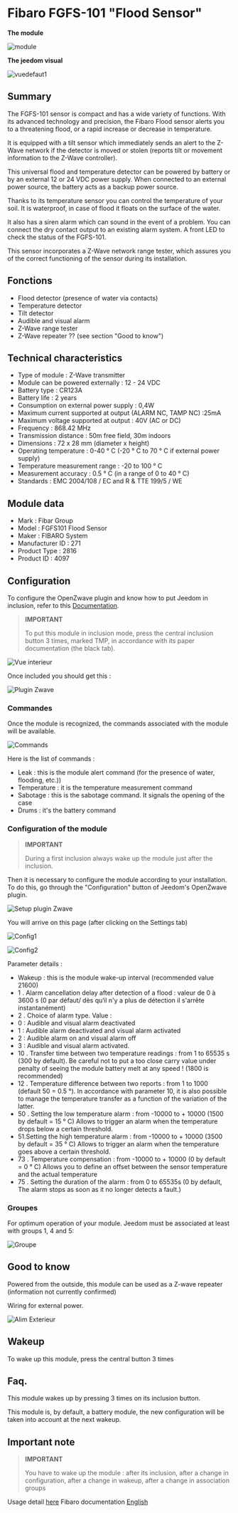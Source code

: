 # Fibaro FGFS-101 "Flood Sensor"

**The module**

![module](images/fibaro.fgfs101/module.jpg)

**The jeedom visual**

![vuedefaut1](images/fibaro.fgfs101/vuedefaut1.jpg)

## Summary

The FGFS-101 sensor is compact and has a wide variety of functions. With its advanced technology and precision, the Fibaro Flood sensor alerts you to a threatening flood, or a rapid increase or decrease in temperature.

It is equipped with a tilt sensor which immediately sends an alert to the Z-Wave network if the detector is moved or stolen (reports tilt or movement information to the Z-Wave controller).

This universal flood and temperature detector can be powered by battery or by an external 12 or 24 VDC power supply. When connected to an external power source, the battery acts as a backup power source.

Thanks to its temperature sensor you can control the temperature of your soil. It is waterproof, in case of flood it floats on the surface of the water.

It also has a siren alarm which can sound in the event of a problem. You can connect the dry contact output to an existing alarm system. A front LED to check the status of the FGFS-101.

This sensor incorporates a Z-Wave network range tester, which assures you of the correct functioning of the sensor during its installation.

## Fonctions

-   Flood detector (presence of water via contacts)
-   Temperature detector
-   Tilt detector
-   Audible and visual alarm
-   Z-Wave range tester
-   Z-Wave repeater ?? (see section "Good to know")

## Technical characteristics

-   Type of module : Z-Wave transmitter
-   Module can be powered externally : 12 - 24 VDC
-   Battery type : CR123A
-   Battery life : 2 years
-   Consumption on external power supply : 0,4W
-   Maximum current supported at output (ALARM NC, TAMP NC) :25mA
-   Maximum voltage supported at output : 40V (AC or DC)
-   Frequency : 868.42 MHz
-   Transmission distance : 50m free field, 30m indoors
-   Dimensions : 72 x 28 mm (diameter x height)
-   Operating temperature : 0-40 ° C (-20 ° C to 70 ° C if external power supply)
-   Temperature measurement range : -20 to 100 ° C
-   Measurement accuracy : 0.5 ° C (in a range of 0 to 40 ° C)
-   Standards : EMC 2004/108 / EC and R & TTE 199/5 / WE

## Module data

-   Mark : Fibar Group
-   Model : FGFS101 Flood Sensor
-   Maker : FIBARO System
-   Manufacturer ID : 271
-   Product Type : 2816
-   Product ID : 4097

## Configuration

To configure the OpenZwave plugin and know how to put Jeedom in inclusion, refer to this [Documentation](https://doc.jeedom.com/en_US/plugins/automation%20protocol/openzwave/).

> **IMPORTANT**
>
> To put this module in inclusion mode, press the central inclusion button 3 times, marked TMP, in accordance with its paper documentation (the black tab).

![Vue interieur](images/fibaro.fgfs101/Vue_interieur.jpg)

Once included you should get this :

![Plugin Zwave](images/fibaro.fgfs101/information.jpg)

### Commandes

Once the module is recognized, the commands associated with the module will be available.

![Commands](images/fibaro.fgfs101/commandes.jpg)

Here is the list of commands :

-   Leak : this is the module alert command (for the presence of water, flooding, etc.))
-   Temperature : it is the temperature measurement command
-   Sabotage : this is the sabotage command. It signals the opening of the case
-   Drums : it's the battery command

### Configuration of the module

> **IMPORTANT**
>
> During a first inclusion always wake up the module just after the inclusion.

Then it is necessary to configure the module according to your installation. To do this, go through the "Configuration" button of Jeedom's OpenZwave plugin.

![Setup plugin Zwave](images/plugin/bouton_configuration.jpg)

You will arrive on this page (after clicking on the Settings tab)

![Config1](images/fibaro.fgfs101/config1.jpg)

![Config2](images/fibaro.fgfs101/config2.jpg)

Parameter details :

-   Wakeup : this is the module wake-up interval (recommended value 21600)
-   1 \. Alarm cancellation delay after detection of a flood : valeur de 0 à 3600 s (0 par défaut/ dès qu‘il n'y a plus de détection il s'arrête instantanément)
-   2 \. Choice of alarm type. Value :
  - 0 : Audible and visual alarm deactivated
  - 1 : Audible alarm deactivated and visual alarm activated
  - 2 : Audible alarm on and visual alarm off
  - 3 : Audible and visual alarm activated.
-   10 \. Transfer time between two temperature readings : from 1 to 65535 s (300 by default). Be careful not to put a too close carry value under penalty of seeing the module battery melt at any speed ! (1800 is recommended)
-   12 \. Temperature difference between two reports : from 1 to 1000 (default 50 = 0.5 °). In accordance with parameter 10, it is also possible to manage the temperature transfer as a function of the variation of the latter.
-   50 \. Setting the low temperature alarm : from -10000 to + 10000 (1500 by default = 15 ° C) Allows to trigger an alarm when the temperature drops below a certain threshold.
-   51.Setting the high temperature alarm : from -10000 to + 10000 (3500 by default = 35 ° C) Allows to trigger an alarm when the temperature goes above a certain threshold.
-   73 \. Temperature compensation : from -10000 to + 10000 (0 by default = 0 ° C) Allows you to define an offset between the sensor temperature and the actual temperature
-   75 \. Setting the duration of the alarm : from 0 to 65535s (0 by default, The alarm stops as soon as it no longer detects a fault.)

### Groupes

For optimum operation of your module. Jeedom must be associated at least with groups 1, 4 and 5:

![Groupe](images/fibaro.fgfs101/groupe.jpg)

## Good to know

Powered from the outside, this module can be used as a Z-wave repeater (information not currently confirmed)

Wiring for external power.

![Alim Exterieur](images/fibaro.fgfs101/Alim_Exterieur.jpg)

## Wakeup

To wake up this module, press the central button 3 times

## Faq.

This module wakes up by pressing 3 times on its inclusion button.

This module is, by default, a battery module, the new configuration will be taken into account at the next wakeup.

## Important note

> **IMPORTANT**
>
> You have to wake up the module : after its inclusion, after a change in configuration, after a change in wakeup, after a change in association groups


Usage detail [here](http://blog.domadoo.fr/2014/12/18/jeedom-guide-dutilisation-du-detecteur-dinondation-fibaro-fgfs-001/)
Fibaro documentation [English](http://www.fibaro.com/manuals/en/FGFS-101-Flood-Sensor/FGFS-101-Flood-Sensor-en-2.1-2.3.pdf)
